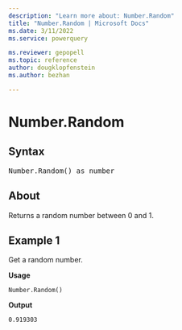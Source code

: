 ```yaml
---
description: "Learn more about: Number.Random"
title: "Number.Random | Microsoft Docs"
ms.date: 3/11/2022
ms.service: powerquery

ms.reviewer: gepopell
ms.topic: reference
author: dougklopfenstein
ms.author: bezhan

---
```

# Number.Random

## Syntax

<pre>
Number.Random() as number
</pre>
  
## About

Returns a random number between 0 and 1.

## Example 1

Get a random number.

**Usage**

```powerquery-m
Number.Random()
```

**Output**

`0.919303`
